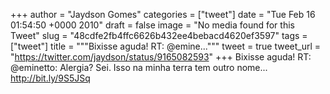 
+++
author = "Jaydson Gomes"
categories = ["tweet"]
date = "Tue Feb 16 01:54:50 +0000 2010"
draft = false
image = "No media found for this Tweet"
slug = "48cdfe2fb4ffc6626b432ee4bebacd4620ef3597"
tags = ["tweet"]
title = """Bixisse aguda! RT: @emine..."""
tweet = true
tweet_url = "https://twitter.com/jaydson/status/9165082593"
+++
Bixisse aguda! RT: @eminetto: Alergia? Sei. Isso na minha terra tem outro nome... http://bit.ly/9S5JSq
